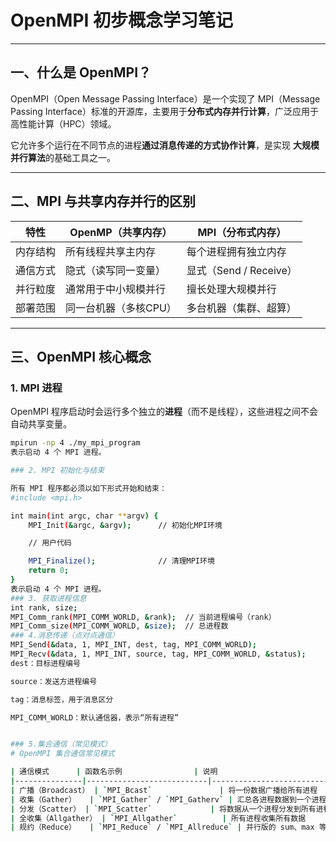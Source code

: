 # OpenMPI 初步概念学习笔记

---

## 一、什么是 OpenMPI？

OpenMPI（Open Message Passing Interface）是一个实现了 MPI（Message Passing Interface）标准的开源库，主要用于**分布式内存并行计算**，广泛应用于高性能计算（HPC）领域。

它允许多个运行在不同节点的进程**通过消息传递的方式协作计算**，是实现 **大规模并行算法**的基础工具之一。

---

## 二、MPI 与共享内存并行的区别

| 特性               | OpenMP（共享内存）      | MPI（分布式内存）           |
|--------------------|--------------------------|------------------------------|
| 内存结构           | 所有线程共享主内存       | 每个进程拥有独立内存         |
| 通信方式           | 隐式（读写同一变量）     | 显式（Send / Receive）       |
| 并行粒度           | 通常用于中小规模并行     | 擅长处理大规模并行           |
| 部署范围           | 同一台机器（多核CPU）    | 多台机器（集群、超算）       |

---

## 三、OpenMPI 核心概念

### 1. MPI 进程

OpenMPI 程序启动时会运行多个独立的**进程**（而不是线程），这些进程之间不会自动共享变量。

```bash
mpirun -np 4 ./my_mpi_program
表示启动 4 个 MPI 进程。

### 2. MPI 初始化与结束

所有 MPI 程序都必须以如下形式开始和结束：
#include <mpi.h>

int main(int argc, char **argv) {
    MPI_Init(&argc, &argv);      // 初始化MPI环境

    // 用户代码

    MPI_Finalize();              // 清理MPI环境
    return 0;
}
表示启动 4 个 MPI 进程。
### 3. 获取进程信息
int rank, size;
MPI_Comm_rank(MPI_COMM_WORLD, &rank);  // 当前进程编号（rank）
MPI_Comm_size(MPI_COMM_WORLD, &size);  // 总进程数
### 4.消息传递（点对点通信）
MPI_Send(&data, 1, MPI_INT, dest, tag, MPI_COMM_WORLD);
MPI_Recv(&data, 1, MPI_INT, source, tag, MPI_COMM_WORLD, &status);
dest：目标进程编号

source：发送方进程编号

tag：消息标签，用于消息区分

MPI_COMM_WORLD：默认通信器，表示“所有进程”


### 5.集合通信（常见模式）
# OpenMPI 集合通信常见模式

| 通信模式      | 函数名示例                | 说明                             |
|---------------|---------------------------|----------------------------------|
| 广播（Broadcast） | `MPI_Bcast`               | 将一份数据广播给所有进程         |
| 收集（Gather）   | `MPI_Gather` / `MPI_Gatherv` | 汇总各进程数据到一个进程         |
| 分发（Scatter） | `MPI_Scatter`             | 将数据从一个进程分发到所有进程   |
| 全收集（Allgather） | `MPI_Allgather`          | 所有进程收集所有数据             |
| 规约（Reduce）   | `MPI_Reduce` / `MPI_Allreduce` | 并行版的 sum、max 等归约操作   |

